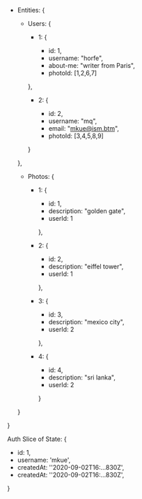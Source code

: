 - Entities: {

  - Users: {

    - 1: {

      - id: 1,
      - username: "horfe",
      - about-me: "writer from Paris",
      - photoId: [1,2,6,7]

    },

    - 2: {

      - id: 2,
      - username: "mq",
      - email: "mkue@ism.btm",
      - photoId: [3,4,5,8,9]

    }

  },

  - Photos: {

    - 1: {

      - id: 1,
      - description: "golden gate",
      - userId: 1

      },

    - 2: {

      - id: 2,
      - description: "eiffel tower",
      - userId: 1

      },

    - 3: {

      - id: 3,
      - description: "mexico city",
      - userId: 2

      },

    - 4: {

      - id: 4,
      - description: "sri lanka",
      - userId: 2

      }

  }

}

Auth Slice of State: {

- id: 1,
- username: 'mkue',
- createdAt: ''2020-09-02T16:...830Z',
- createdAt: ''2020-09-02T16:...830Z',

}
